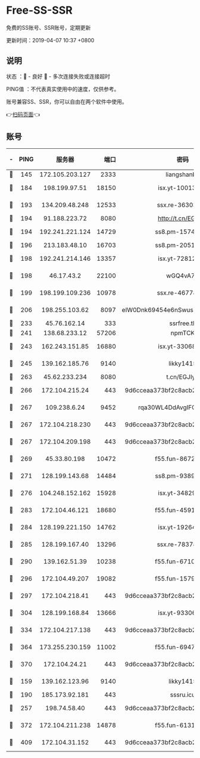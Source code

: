 # Free-SS-SSR

免费的SS账号、SSR账号，定期更新

更新时间：2019-04-07 10:37 +0800

## 说明

状态     ：🙂 - 良好 🙁 - 多次连接失败或连接超时

PING值   ：不代表真实使用中的速度，仅供参考。

账号兼容SS、SSR，你可以自由在两个软件中使用。

👉[扫码页面](https://liesauer.github.io/Free-SS-SSR/)👈

## 账号

|-|PING|服务器|端口|密码|加密方式|区域|
|:----:|:----:|:-----:|-----:|:----:|:----:|:----:|
|🙂|145|172.105.203.127|2333|liangshanbo|chacha20|JP|
|🙂|184|198.199.97.51|18150|isx.yt-10013896|aes-256-cfb|US|
|🙂|193|134.209.48.248|12533|ssx.re-36303628|aes-256-cfb|US|
|🙂|194|91.188.223.72|8080|http://t.cn/EGJIyrl|rc4-md5|RU|
|🙂|194|192.241.221.124|14729|ss8.pm-15747192|aes-256-cfb|US|
|🙂|196|213.183.48.10|16703|ss8.pm-20510917|rc4-md5|RU|
|🙂|198|192.241.214.146|13357|isx.yt-72812401|aes-256-cfb|US|
|🙂|198|46.17.43.2|22100|wGQ4vA7D|aes-256-gcm|RU|
|🙂|199|198.199.109.236|10978|ssx.re-46778181|aes-256-cfb|US|
|🙂|206|198.255.103.62|8097|eIW0Dnk69454e6nSwuspv9DmS201tQ0D|aes-256-cfb|US|
|🙂|233|45.76.162.14|333|ssrfree.tk|rc4|SG|
|🙂|241|138.68.233.12|57206|npmTCK|rc4-md5|US|
|🙂|243|162.243.151.85|16880|isx.yt-33068394|aes-256-cfb|US|
|🙂|245|139.162.185.76|9140|likky1415|aes-256-cfb|DE|
|🙂|263|45.62.233.234|8080|t.cn/EGJIyrl|rc4-md5|CA|
|🙂|266|172.104.215.24|443|9d6cceaa373bf2c8acb22e60b6a58be6|aes-256-cfb|US|
|🙂|267|109.238.6.24|9452|rqa30WL4DdAvgIFG6Fs3znzTa|aes-256-cfb|FR|
|🙂|267|172.104.218.230|443|9d6cceaa373bf2c8acb22e60b6a58be6|aes-256-cfb|US|
|🙂|267|172.104.209.198|443|9d6cceaa373bf2c8acb22e60b6a58be6|aes-256-cfb|US|
|🙂|269|45.33.80.198|10472|f55.fun-86726551|aes-256-cfb|US|
|🙂|271|128.199.143.68|14484|ss8.pm-93895061|aes-256-cfb|SG|
|🙂|276|104.248.152.162|15928|isx.yt-34829163|aes-256-cfb|SG|
|🙂|283|172.104.46.121|18680|f55.fun-45913685|aes-256-cfb|SG|
|🙂|284|128.199.221.150|14762|isx.yt-19264060|aes-256-cfb|SG|
|🙂|285|128.199.167.40|13296|ssx.re-78378109|aes-256-cfb|SG|
|🙂|290|139.162.51.39|10238|f55.fun-67101162|aes-256-cfb|SG|
|🙂|296|172.104.49.207|19082|f55.fun-15798728|aes-256-cfb|SG|
|🙂|297|172.104.218.41|443|9d6cceaa373bf2c8acb22e60b6a58be6|aes-256-cfb|US|
|🙂|304|128.199.168.84|13666|isx.yt-93306420|aes-256-cfb|SG|
|🙂|334|172.104.217.138|443|9d6cceaa373bf2c8acb22e60b6a58be6|aes-256-cfb|US|
|🙂|364|173.255.230.159|11002|f55.fun-69479664|aes-256-cfb|US|
|🙂|370|172.104.24.21|443|9d6cceaa373bf2c8acb22e60b6a58be6|aes-256-cfb|US|
|🙂|159|139.162.123.96|9140|likky1415|aes-256-cfb|JP|
|🙂|190|185.173.92.181|443|sssru.icu|rc4-md5|RU|
|🙂|257|198.74.58.40|443|9d6cceaa373bf2c8acb22e60b6a58be6|aes-256-cfb|US|
|🙂|372|172.104.211.238|14878|f55.fun-61310549|aes-256-cfb|US|
|🙂|409|172.104.31.152|443|9d6cceaa373bf2c8acb22e60b6a58be6|aes-256-cfb|US|
